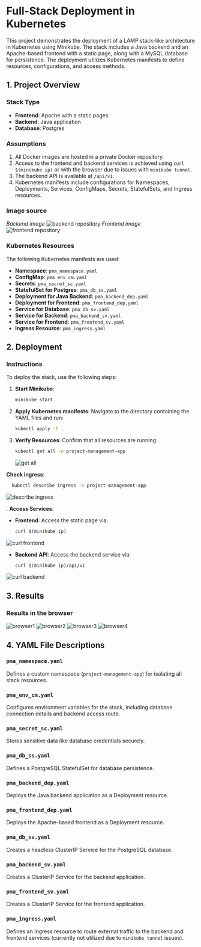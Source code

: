 
# Full-Stack Deployment in Kubernetes

This project demonstrates the deployment of a LAMP stack-like architecture in Kubernetes using Minikube. The stack includes a Java backend and an Apache-based frontend with a static page, along with a MySQL database for persistence. The deployment utilizes Kubernetes manifests to define resources, configurations, and access methods.

## 1. Project Overview

### Stack Type
- **Frontend**: Apache with a static pages
- **Backend**: Java application
- **Database**: Postgres

### Assumptions
1. All Docker images are hosted in a private Docker repository.
2. Access to the frontend and backend services is achieved using `curl $(minikube ip)` or with the browser due to issues with `minikube tunnel`.
3. The backend API is available at `/api/v1`.
4. Kubernetes manifests include configurations for Namespaces, Deployments, Services, ConfigMaps, Secrets, StatefulSets, and Ingress resources.

### Image source
*Backend image*
![backend repository](./backend_image.png)
*Frontend image*
![frontend repository](./frontend_image.png)

### Kubernetes Resources
The following Kubernetes manifests are used:
- **Namespace**: `pma_namespace.yaml`
- **ConfigMap**: `pma_env_cm.yaml`
- **Secrets**: `pma_secret_sc.yaml`
- **StatefulSet for Postgres**: `pma_db_ss.yaml`
- **Deployment for Java Backend**: `pma_backend_dep.yaml`
- **Deployment for Frontend**: `pma_frontend_dep.yaml`
- **Service for Database**: `pma_db_sv.yaml`
- **Service for Backend**: `pma_backend_sv.yaml`
- **Service for Frontend**: `pma_frontend_sv.yaml`
- **Ingress Resource**: `pma_ingress.yaml`

## 2. Deployment

### Instructions
To deploy the stack, use the following steps:

1. **Start Minikube**:
   ```bash
   minikube start
   ```

2. **Apply Kubernetes manifests**:
   Navigate to the directory containing the YAML files and run:
   ```bash
   kubectl apply -f .
   ```

3. **Verify Resources**:
   Confirm that all resources are running:
   ```bash
   kubectl get all -n project-management-app
   ```
   ![get all](./get_all.png)

  **Check ingress**:
  ```bash
	kubectl describe ingress -n project-management-app
  ```
 ![describe ingress](./describe_ingress.png)


. **Access Services**:
   - **Frontend**: Access the static page via:
     ```bash
     curl $(minikube ip)
     ```
   ![curl frontend](./curl_frontend.png)
   - **Backend API**: Access the backend service via:
     ```bash
     curl $(minikube ip)/api/v1
     ```
   ![curl backend](./curl_backend.png)

## 3. Results

### Results in the browser
![browser1](./browser_1.png)
![browser2](./browser_2.png)
![browser3](./browser_3.png)
![browser4](./browser_4.png)



## 4. YAML File Descriptions

### `pma_namespace.yaml`
Defines a custom namespace (`project-management-app`) for isolating all stack resources.

### `pma_env_cm.yaml`
Configures environment variables for the stack, including database connection details and backend access route.

### `pma_secret_sc.yaml`
Stores sensitive data like database credentials securely.

### `pma_db_ss.yaml`
Defines a PostgreSQL StatefulSet for database persistence.

### `pma_backend_dep.yaml`
Deploys the Java backend application as a Deployment resource.

### `pma_frontend_dep.yaml`
Deploys the Apache-based frontend as a Deployment resource.

### `pma_db_sv.yaml`
Creates a headless ClusterIP Service for the PostgreSQL database.

### `pma_backend_sv.yaml`
Creates a ClusterIP Service for the backend application.

### `pma_frontend_sv.yaml`
Creates a ClusterIP Service for the frontend application.

### `pma_ingress.yaml`
Defines an Ingress resource to route external traffic to the backend and frontend services (currently not utilized due to `minikube tunnel` issues).

